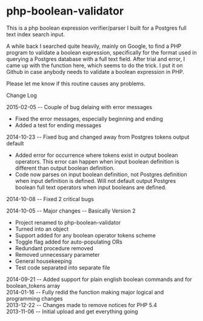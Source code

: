 php-boolean-validator
==================

<p>This is a php boolean expression verifier/parser I built for a Postgres full text index search input.</p>

<p>A while back I searched quite heavily, mainly on Google, to find a PHP program to validate a boolean expression, specifically for the format used in querying a Postgres database with a full text field. After trial and error, I came up with the function here, which seems to do the trick. I put it on Github in case anybody needs to validate a boolean expression in PHP.</p> 

<p>Please let me know if this routine causes any problems.</p>

<p>Change Log</p>

<p>2015-02-05 -- Couple of bug delaing with error messages</p>
<ul><li>Fixed the error messages, especially beginning and ending</li>
<li>Added a test for ending messages </li></ul>


<p>2014-10-23 -- Fixed bug and changed away from Postgres tokens output default</p>
<ul><li>Added error for occurrence where tokens exist in output boolean operators. This error can happen when input boolean definition is different than output boolean definition.</li>
<li>Code now parses on input boolean definition, not Postgres definition when input definition is defined. Will not default output Postgres boolean full text operators when input booleans are defined.</li></ul>

<p>2014-10-08 -- Fixed 2 critical bugs</p>

<p>2014-10-05 -- Major changes -- Basically Version 2</p>
<ul><li>Project renamed to php-boolean-validator</li>
<li>Turned into an object</li>
<li>Support added for any boolean operator tokens scheme</li>
<li>Toggle flag added for auto-populating ORs</li>
<li>Redundant procedure removed</li>
<li>Removed unnecessary parameter</li>
<li>General housekeeping</li>
<li>Test code separated into separate file</li></ul>

<p>2014-09-21 -- Added support for plain english boolean commands and for boolean_tokens array</br>
2014-01-16 -- Fully redid the function making major logical and programming changes<br>
2013-12-22 -- Changes made to remove notices for PHP 5.4<br>
2013-11-06 -- Initial upload and get everything going<br></p>

